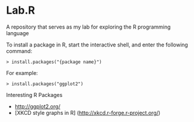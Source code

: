 # Lab.R
A repository that serves as my lab for exploring the R programming language


To install a package in R, start the interactive shell, and enter the following command:
```
> install.packages("{package name}")
````

For example:
```
> install.packages("ggplot2")
```


Interesting R Packages
* http://ggplot2.org/
* [XKCD style graphs in R] (http://xkcd.r-forge.r-project.org/)
